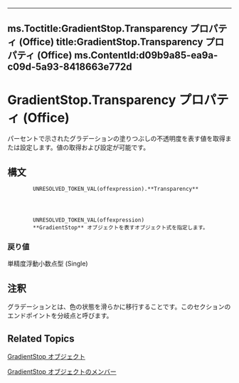 

---
ms.Toctitle:GradientStop.Transparency プロパティ (Office)
title:GradientStop.Transparency プロパティ (Office)
ms.ContentId:d09b9a85-ea9a-c09d-5a93-8418663e772d
---
# GradientStop.Transparency プロパティ (Office)




パーセントで示されたグラデーションの塗りつぶしの不透明度を表す値を取得または設定します。値の取得および設定が可能です。

## 構文

            UNRESOLVED_TOKEN_VAL(offexpression).**Transparency**




            UNRESOLVED_TOKEN_VAL(offexpression)
            **GradientStop** オブジェクトを表すオブジェクト式を指定します。

### 戻り値
単精度浮動小数点型 (Single)





## 注釈
グラデーションとは、色の状態を滑らかに移行することです。このセクションのエンドポイントを分岐点と呼びます。



## Related Topics

[GradientStop オブジェクト](b5003bfc-9ac6-fd56-f214-a0d99db0cf07.md)

[GradientStop オブジェクトのメンバー](49a04149-e038-a52a-6bf8-ad05f9630605.md)




